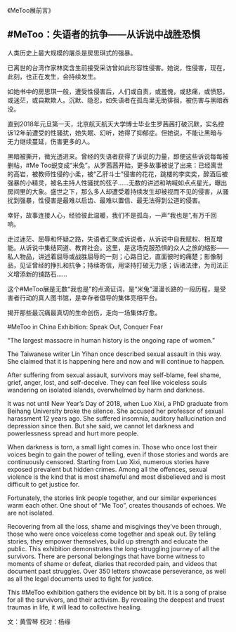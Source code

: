 《MeToo展前言》
## #MeToo：失语者的抗争——从诉说中战胜恐惧


人类历史上最大规模的屠杀是房思琪式的强暴。

已离世的台湾作家林奕含生前接受采访曾如此形容性侵害。她说，性侵害，现在，此刻，也正在发生，会持续发生。

如她书中的房思琪一般，遭受性侵害后，人们或自责，或羞愧，或悲痛，或愤怒，或迷茫，或自欺欺人。沉默、隐忍，如失语者在孤岛里无助徘徊，被伤害与黑暗吞没。

直到2018年元旦第一天，北京航天航天大学博士毕业生罗茜茜打破沉默，实名控诉12年前遭受的性骚扰，她失眠、幻听，她得了抑郁症。但她说，不能让黑暗与无力继续蔓延，伤害更多的人。

黑暗被撕开，微光透进来。曾经的失语者获得了诉说的力量，即便这些诉说每每被删帖，#Me Too蜕变成“米兔”。从罗茜茜开始，更多故事被说了出来：已经离世的高岩，被教师性侵的小柔，被“乙肝斗士”侵害的花花，跳楼的李奕奕，醉酒后被强暴的小精灵，被名主持人性骚扰的弦子……无数的讲述和呐喊如点点星光，曝出房间里的大象。盛世之下，那么多人却遭受着持续发生却被视而不见的侵害，从骚扰到强暴，性侵害是最难以启齿、最难以置信、最无法得到公道的侵害。

幸好，故事连接人心，经验彼此温暖，我们不是孤岛，一声“我也是”,有万千回响。

走过迷茫、屈辱和怀疑之路，失语者汇聚成诉说者，从诉说中自我赋权、相互增能。从诉说中集结同道、教育社会。这里，是这场克服恐惧的众人之旅的缩影——私人物品，讲述着屈辱或战胜屈辱的一刻；心路日记，直面彼时的痛楚；影像制品，见证曾经的挣扎和抗争；持续寄信，用坚持打破无力感；诉诸法律，为司法正义增添新的铺路石……

这个#MeToo展是无数“我也是”的点滴证词，是“米兔”漫漫长路的一段历程，是受害者行动的真人图书馆，是幸存者倡导的集体亮相平台。

揭开那些最沉痛最真切的生命创伤，走向一场集体疗愈。


 
#MeToo in China Exhibition: Speak Out, Conquer Fear


“The largest massacre in human history is the ongoing rape of women.”

The Taiwanese writer Lin Yihan once described sexual assault in this way. She claimed that it is happening here and now and will continue to happen.

After suffering from sexual assault, survivors may self-blame, feel shame, grief, anger, lost, and self-deceive. They can feel like voiceless souls wandering on isolated islands, overwhelmed by harm and darkness. 

It was not until New Year’s Day of 2018, when Luo Xixi, a PhD graduate from Beihang University broke the silence. She accused her professor of sexual harassment 12 years ago. She suffered insomnia, auditory hallucination and depression since then. But she said, we cannot let darkness and powerlessness spread and hurt more people. 

When darkness is torn, a small light comes in. Those who once lost their voices begin to gain the power of telling, even if those stories and words are continuously censored. Starting from Luo Xixi, numerous stories have exposed prevalent but hidden crimes. Among all the offences, sexual violence is the kind that is most shameful and most disbelieved and is most difficult to get justice for.

Fortunately, the stories link people together, and our similar experiences warm each other. One shout of “Me Too”, creates thousands of echoes. We are not isolated.

Recovering from all the loss, shame and misgivings they’ve been through, those who were once voiceless come together and speak out. By telling stories, they empower themselves, build up strength and educate the public. This exhibition demonstrates the long-struggling journey of all the survivors. There are personal belongings that have borne witness to moments of shame or defeat, diaries that recorded pain, and videos that document past struggles. Over 350 letters showcase perseverance, as well as all the legal documents used to fight for justice. 

This #MeToo exhibition gathers the evidence bit by bit. It is a song of praise for all the survivors, and their activism. By revealing the deepest and truest traumas in life, it will lead to collective healing.



文：黄雪琴
校对：杨缘

